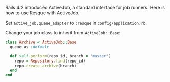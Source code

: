 Rails 4.2 introduced ActiveJob, a standard interface for job runners. Here is how to use Resque with ActiveJob.

Set `active_job.queue_adapter` to `:resque` in `config/application.rb`.

Change your job class to inherit from `ActiveJob::Base`:
```ruby
class Archive < ActiveJob::Base
  queue_as :default

  def self.perform(repo_id, branch = 'master')
    repo = Repository.find(repo_id)
    repo.create_archive(branch)
  end
end
```
